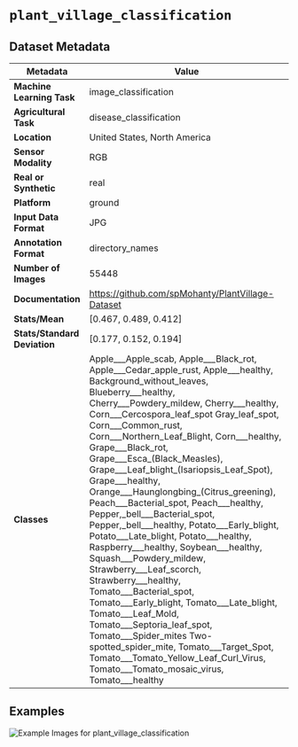 
# `plant_village_classification`

## Dataset Metadata

| Metadata | Value |
| --- | --- |
| **Machine Learning Task** | image_classification |
| **Agricultural Task** | disease_classification |
| **Location** | United States, North America |
| **Sensor Modality** | RGB |
| **Real or Synthetic** | real |
| **Platform** | ground |
| **Input Data Format** | JPG |
| **Annotation Format** | directory_names |
| **Number of Images** | 55448 |
| **Documentation** | https://github.com/spMohanty/PlantVillage-Dataset |
| **Stats/Mean** | [0.467, 0.489, 0.412] |
| **Stats/Standard Deviation** | [0.177, 0.152, 0.194] |
| **Classes** | Apple___Apple_scab, Apple___Black_rot, Apple___Cedar_apple_rust, Apple___healthy, Background_without_leaves, Blueberry___healthy, Cherry___Powdery_mildew, Cherry___healthy, Corn___Cercospora_leaf_spot Gray_leaf_spot, Corn___Common_rust, Corn___Northern_Leaf_Blight, Corn___healthy, Grape___Black_rot, Grape___Esca_(Black_Measles), Grape___Leaf_blight_(Isariopsis_Leaf_Spot), Grape___healthy, Orange___Haunglongbing_(Citrus_greening), Peach___Bacterial_spot, Peach___healthy, Pepper,_bell___Bacterial_spot, Pepper,_bell___healthy, Potato___Early_blight, Potato___Late_blight, Potato___healthy, Raspberry___healthy, Soybean___healthy, Squash___Powdery_mildew, Strawberry___Leaf_scorch, Strawberry___healthy, Tomato___Bacterial_spot, Tomato___Early_blight, Tomato___Late_blight, Tomato___Leaf_Mold, Tomato___Septoria_leaf_spot, Tomato___Spider_mites Two-spotted_spider_mite, Tomato___Target_Spot, Tomato___Tomato_Yellow_Leaf_Curl_Virus, Tomato___Tomato_mosaic_virus, Tomato___healthy |


## Examples

![Example Images for plant_village_classification](https://github.com/Project-AgML/AgML/docs/sample_images/plant_village_classification_examples.png)